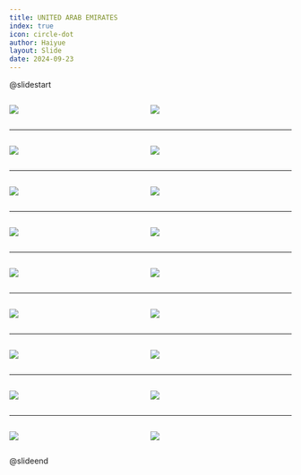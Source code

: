 ```yaml
---
title: UNITED ARAB EMIRATES
index: true
icon: circle-dot
author: Haiyue
layout: Slide
date: 2024-09-23
---
```

 
@slidestart

<div style="display:flex">
<div style="flex:1">

![](/reading/english/Level-U/UNITED%20ARAB%20EMIRATES/001.webp)
</div>
<div style="flex:1">

![](/reading/english/Level-U/UNITED%20ARAB%20EMIRATES/002.webp)
</div>
</div>

---

<div style="display:flex">
<div style="flex:1">

![](/reading/english/Level-U/UNITED%20ARAB%20EMIRATES/003.webp)
</div>
<div style="flex:1">

![](/reading/english/Level-U/UNITED%20ARAB%20EMIRATES/004.webp)
</div>
</div>

---

<div style="display:flex">
<div style="flex:1">

![](/reading/english/Level-U/UNITED%20ARAB%20EMIRATES/005.webp)
</div>
<div style="flex:1">

![](/reading/english/Level-U/UNITED%20ARAB%20EMIRATES/006.webp)
</div>
</div>

---

<div style="display:flex">
<div style="flex:1">

![](/reading/english/Level-U/UNITED%20ARAB%20EMIRATES/007.webp)
</div>
<div style="flex:1">

![](/reading/english/Level-U/UNITED%20ARAB%20EMIRATES/008.webp)
</div>
</div>

---

<div style="display:flex">
<div style="flex:1">

![](/reading/english/Level-U/UNITED%20ARAB%20EMIRATES/009.webp)
</div>
<div style="flex:1">

![](/reading/english/Level-U/UNITED%20ARAB%20EMIRATES/010.webp)
</div>
</div>

---

<div style="display:flex">
<div style="flex:1">

![](/reading/english/Level-U/UNITED%20ARAB%20EMIRATES/011.webp)
</div>
<div style="flex:1">

![](/reading/english/Level-U/UNITED%20ARAB%20EMIRATES/012.webp)
</div>
</div>

---

<div style="display:flex">
<div style="flex:1">

![](/reading/english/Level-U/UNITED%20ARAB%20EMIRATES/013.webp)
</div>
<div style="flex:1">

![](/reading/english/Level-U/UNITED%20ARAB%20EMIRATES/014.webp)
</div>
</div>

---

<div style="display:flex">
<div style="flex:1">

![](/reading/english/Level-U/UNITED%20ARAB%20EMIRATES/015.webp)
</div>
<div style="flex:1">

![](/reading/english/Level-U/UNITED%20ARAB%20EMIRATES/016.webp)
</div>
</div>

---

<div style="display:flex">
<div style="flex:1">

![](/reading/english/Level-U/UNITED%20ARAB%20EMIRATES/017.webp)
</div>
<div style="flex:1">

![](/reading/english/Level-U/UNITED%20ARAB%20EMIRATES/018.webp)
</div>
</div>

@slideend
